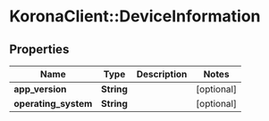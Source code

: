 # KoronaClient::DeviceInformation

## Properties
Name | Type | Description | Notes
------------ | ------------- | ------------- | -------------
**app_version** | **String** |  | [optional] 
**operating_system** | **String** |  | [optional] 


